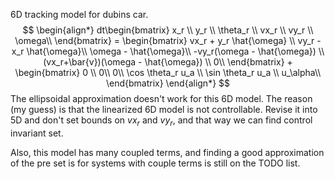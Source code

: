 6D tracking model for dubins car.
$$
\begin{align*}
dt\begin{bmatrix}
x_r \\
y_r \\
\theta_r \\
vx_r \\
vy_r \\
\omega\\
\end{bmatrix} = 
\begin{bmatrix}
vx_r + y_r \hat{\omega} \\
vy_r - x_r \hat{\omega}\\
\omega - \hat{\omega}\\
-vy_r(\omega - \hat{\omega}) \\
(vx_r+\bar{v})(\omega - \hat{\omega}) \\
0\\
\end{bmatrix} + 
\begin{bmatrix}
0 \\
0\\
0\\
\cos \theta_r u_a \\
\sin \theta_r u_a \\
u_\alpha\\
\end{bmatrix}
\end{align*}
$$
The ellipsoidal approximation doesn't work for this 6D model. The reason (my guess) is that the linearized 6D model is not controllable. Revise it into 5D and don't set bounds on $vx_r$ and $vy_r$, and that way we can find control invariant set.

Also, this model has many coupled terms, and finding a good approximation of the pre set is for systems with couple terms is still on the TODO list.


